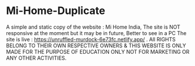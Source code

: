 # Mi-Home-Duplicate
A simple and static copy of the website : Mi Home India, 
The site is NOT responsive at the moment but it may be in future,
Better to see in a PC
The site is live :
https://unruffled-murdock-6e73fc.netlify.app/ .
All RIGHTS BELONG TO THEIR OWN RESPECTIVE OWNERS & THIS WEBSITE IS ONLY MADE FOR THE PURPOSE OF EDUCATION ONLY NOT FOR MARKETING OR ANY OTHER ACTIVITIES.

